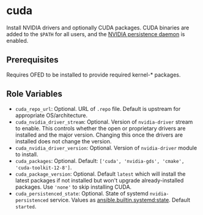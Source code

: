 # cuda

Install NVIDIA drivers and optionally CUDA packages. CUDA binaries are added to the `$PATH` for all users, and the [NVIDIA persistence daemon](https://docs.nvidia.com/deploy/driver-persistence/index.html#persistence-daemon) is enabled.

## Prerequisites

Requires OFED to be installed to provide required kernel-* packages.

## Role Variables

- `cuda_repo_url`: Optional. URL of `.repo` file. Default is upstream for appropriate OS/architecture.
- `cuda_nvidia_driver_stream`: Optional. Version of `nvidia-driver` stream to enable. This controls whether the open or proprietary drivers are installed and the major version. Changing this once the drivers are installed does not change the version.
- `cuda_nvidia_driver_version`: Optional. Version of `nvidia-driver` module to install.
- `cuda_packages`: Optional. Default: `['cuda', 'nvidia-gds', 'cmake', 'cuda-toolkit-12-8']`.
- `cuda_package_version`: Optional. Default `latest` which will install the latest packages if not installed but won't upgrade already-installed packages. Use `'none'` to skip installing CUDA.
- `cuda_persistenced_state`: Optional. State of systemd `nvidia-persistenced` service. Values as [ansible.builtin.systemd:state](https://docs.ansible.com/ansible/latest/collections/ansible/builtin/systemd_module.html#parameter-state). Default `started`.
